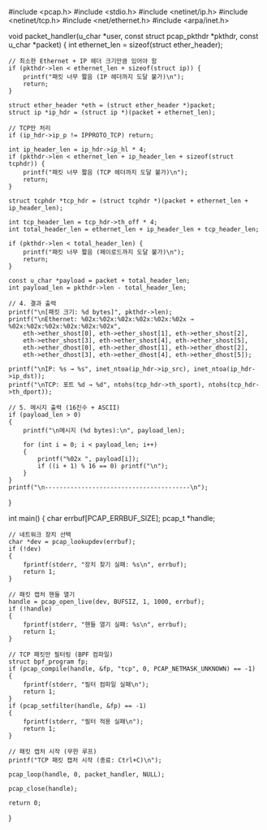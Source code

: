 #include <pcap.h>
#include <stdio.h>
#include <netinet/ip.h>
#include <netinet/tcp.h>
#include <net/ethernet.h>
#include <arpa/inet.h>

void packet_handler(u_char *user, const struct pcap_pkthdr *pkthdr, const u_char *packet) {
    int ethernet_len = sizeof(struct ether_header);

    // 최소한 Ethernet + IP 헤더 크기만큼 있어야 함
    if (pkthdr->len < ethernet_len + sizeof(struct ip)) {
        printf("패킷 너무 짧음 (IP 헤더까지 도달 불가)\n");
        return;
    }

    struct ether_header *eth = (struct ether_header *)packet;
    struct ip *ip_hdr = (struct ip *)(packet + ethernet_len);

    // TCP만 처리
    if (ip_hdr->ip_p != IPPROTO_TCP) return;

    int ip_header_len = ip_hdr->ip_hl * 4;
    if (pkthdr->len < ethernet_len + ip_header_len + sizeof(struct tcphdr)) {
        printf("패킷 너무 짧음 (TCP 헤더까지 도달 불가)\n");
        return;
    }

    struct tcphdr *tcp_hdr = (struct tcphdr *)(packet + ethernet_len + ip_header_len);

    int tcp_header_len = tcp_hdr->th_off * 4;
    int total_header_len = ethernet_len + ip_header_len + tcp_header_len;

    if (pkthdr->len < total_header_len) {
        printf("패킷 너무 짧음 (페이로드까지 도달 불가)\n");
        return;
    }

    const u_char *payload = packet + total_header_len;
    int payload_len = pkthdr->len - total_header_len;

    // 4. 결과 출력
    printf("\n[패킷 크기: %d bytes]", pkthdr->len);
    printf("\nEthernet: %02x:%02x:%02x:%02x:%02x:%02x → %02x:%02x:%02x:%02x:%02x:%02x",
        eth->ether_shost[0], eth->ether_shost[1], eth->ether_shost[2],
        eth->ether_shost[3], eth->ether_shost[4], eth->ether_shost[5],
        eth->ether_dhost[0], eth->ether_dhost[1], eth->ether_dhost[2],
        eth->ether_dhost[3], eth->ether_dhost[4], eth->ether_dhost[5]);

    printf("\nIP: %s → %s", inet_ntoa(ip_hdr->ip_src), inet_ntoa(ip_hdr->ip_dst));
    printf("\nTCP: 포트 %d → %d", ntohs(tcp_hdr->th_sport), ntohs(tcp_hdr->th_dport));

    // 5. 메시지 출력 (16진수 + ASCII)
    if (payload_len > 0) 
    {
        printf("\n메시지 (%d bytes):\n", payload_len);

        for (int i = 0; i < payload_len; i++) 
        {
            printf("%02x ", payload[i]);
            if ((i + 1) % 16 == 0) printf("\n");
        }
    }
    printf("\n----------------------------------------\n");
}

int main() {
    char errbuf[PCAP_ERRBUF_SIZE];
    pcap_t *handle;

    // 네트워크 장치 선택
    char *dev = pcap_lookupdev(errbuf);
    if (!dev) 
    {
        fprintf(stderr, "장치 찾기 실패: %s\n", errbuf);
        return 1;
    }

    // 패킷 캡처 핸들 열기
    handle = pcap_open_live(dev, BUFSIZ, 1, 1000, errbuf);
    if (!handle) 
    {
        fprintf(stderr, "핸들 열기 실패: %s\n", errbuf);
        return 1;
    }

    // TCP 패킷만 필터링 (BPF 컴파일)
    struct bpf_program fp;
    if (pcap_compile(handle, &fp, "tcp", 0, PCAP_NETMASK_UNKNOWN) == -1) 
    {
        fprintf(stderr, "필터 컴파일 실패\n");
        return 1;
    }
    if (pcap_setfilter(handle, &fp) == -1) 
    {
        fprintf(stderr, "필터 적용 실패\n");
        return 1;
    }

    // 패킷 캡처 시작 (무한 루프)
    printf("TCP 패킷 캡처 시작 (종료: Ctrl+C)\n");

    pcap_loop(handle, 0, packet_handler, NULL);

    pcap_close(handle);

    return 0;
}
